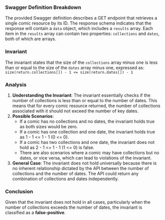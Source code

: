 ### Swagger Definition Breakdown
The provided Swagger definition describes a GET endpoint that retrieves a single comic resource by its ID. The response schema indicates that the response will contain a `data` object, which includes a `results` array. Each item in the `results` array can contain two properties: `collections` and `dates`, both of which are arrays.

### Invariant
The invariant states that the size of the `collections` array minus one is less than or equal to the size of the `dates` array minus one, expressed as:  
`size(return.collections[]) - 1 <= size(return.dates[]) - 1`

### Analysis
1. **Understanding the Invariant**: The invariant essentially checks if the number of collections is less than or equal to the number of dates. This means that for every comic resource returned, the number of collections associated with it should not exceed the number of key dates.
2. **Possible Scenarios**: 
   - If a comic has no collections and no dates, the invariant holds true as both sizes would be zero.
   - If a comic has one collection and one date, the invariant holds true as 1 - 1 <= 1 - 1 (0 <= 0).
   - If a comic has two collections and one date, the invariant does not hold as 2 - 1 <= 1 - 1 (1 <= 0) is false.
   - There are also scenarios where a comic may have collections but no dates, or vice versa, which can lead to violations of the invariant.
3. **General Case**: The invariant does not hold universally because there is no inherent relationship dictated by the API between the number of collections and the number of dates. The API could return any combination of collections and dates independently.

### Conclusion
Given that the invariant does not hold in all cases, particularly when the number of collections exceeds the number of dates, the invariant is classified as a **false-positive**.
